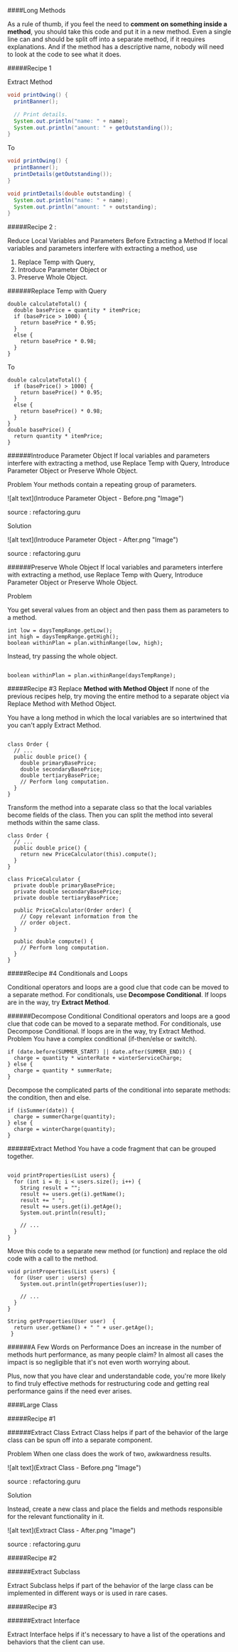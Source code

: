 ####Long Methods 

As a rule of thumb, if you feel the need to <b>comment on something inside a method</b>, you should take this code and put it in a new method. Even a single line can and should be split off into a separate method, if it requires explanations. And if the method has a descriptive name, nobody will need to look at the code to see what it does.

#####Recipe 1 

Extract Method

```java 
void printOwing() {
  printBanner();

  // Print details.
  System.out.println("name: " + name);
  System.out.println("amount: " + getOutstanding());
}
```

To 

```java 
void printOwing() {
  printBanner();
  printDetails(getOutstanding());
}

void printDetails(double outstanding) {
  System.out.println("name: " + name);
  System.out.println("amount: " + outstanding);
}
```

#####Recipe 2 :

Reduce Local Variables and Parameters Before Extracting a Method
If local variables and parameters interfere with extracting a method, use 
1. Replace Temp with Query, 
2. Introduce Parameter Object or 
3. Preserve Whole Object</b>.

######Replace Temp with Query

```
double calculateTotal() {
  double basePrice = quantity * itemPrice;
  if (basePrice > 1000) {
    return basePrice * 0.95;
  }
  else {
    return basePrice * 0.98;
  }
}
```
To 

```
double calculateTotal() {
  if (basePrice() > 1000) {
    return basePrice() * 0.95;
  }
  else {
    return basePrice() * 0.98;
  }
}
double basePrice() {
  return quantity * itemPrice;
}
```

######Introduce Parameter Object
If local variables and parameters interfere with extracting a method, use Replace Temp with Query, Introduce Parameter Object or Preserve Whole Object.

Problem
Your methods contain a repeating group of parameters.

   ![alt text](Introduce Parameter Object - Before.png "Image")
   
   source : refactoring.guru
   
Solution
   
   ![alt text](Introduce Parameter Object - After.png "Image")
   
   source : refactoring.guru
   
   
######Preserve Whole Object
If local variables and parameters interfere with extracting a method, use Replace Temp with Query, Introduce Parameter Object or Preserve Whole Object.
   
   
Problem 

You get several values from an object and then pass them as parameters to a method.

```
int low = daysTempRange.getLow();
int high = daysTempRange.getHigh();
boolean withinPlan = plan.withinRange(low, high);
```

Instead, try passing the whole object.

```

boolean withinPlan = plan.withinRange(daysTempRange);
```


#####Recipe #3
Replace <b> Method with Method Object</b>
If none of the previous recipes help, try moving the entire method to a separate object via Replace Method with Method Object.

You have a long method in which the local variables are so intertwined that you can't apply Extract Method.

```

class Order {
  // ...
  public double price() {
    double primaryBasePrice;
    double secondaryBasePrice;
    double tertiaryBasePrice;
    // Perform long computation.
  }
}

```

Transform the method into a separate class so that the local variables become fields of the class. Then you can split the method into several methods within the same class.

```
class Order {
  // ...
  public double price() {
    return new PriceCalculator(this).compute();
  }
}

class PriceCalculator {
  private double primaryBasePrice;
  private double secondaryBasePrice;
  private double tertiaryBasePrice;
  
  public PriceCalculator(Order order) {
    // Copy relevant information from the
    // order object.
  }
  
  public double compute() {
    // Perform long computation.
  }
}
```


#####Recipe #4
Conditionals and Loops

Conditional operators and loops are a good clue that code can be moved to a separate method. For conditionals, use <b>Decompose Conditional</b>. If loops are in the way, try <b>Extract Method</b>.


######Decompose Conditional
Conditional operators and loops are a good clue that code can be moved to a separate method. For conditionals, use Decompose Conditional. If loops are in the way, try Extract Method.
Problem
You have a complex conditional (if-then/else or switch).

```
if (date.before(SUMMER_START) || date.after(SUMMER_END)) {
  charge = quantity * winterRate + winterServiceCharge;
} else {
  charge = quantity * summerRate;
}
```

Decompose the complicated parts of the conditional into separate methods: the condition, then and else.

```
if (isSummer(date)) {
  charge = summerCharge(quantity);
} else {
  charge = winterCharge(quantity);
}
```

######Extract Method
You have a code fragment that can be grouped together.

```

void printProperties(List users) {
  for (int i = 0; i < users.size(); i++) {
    String result = "";
    result += users.get(i).getName();
    result += " ";
    result += users.get(i).getAge();
    System.out.println(result);

    // ...
  }
}
```

Move this code to a separate new method (or function) and replace the old code with a call to the method.

```
void printProperties(List users) {
  for (User user : users) {
    System.out.println(getProperties(user));

    // ...
  }
}

String getProperties(User user)  {
  return user.getName() + " " + user.getAge();
 }

```
######A Few Words on Performance
Does an increase in the number of methods hurt performance, as many people claim? In almost all cases the impact is so negligible that it's not even worth worrying about.

Plus, now that you have clear and understandable code, you're more likely to find truly effective methods for restructuring code and getting real performance gains if the need ever arises.

####Large Class

#####Recipe #1

######Extract Class
Extract Class helps if part of the behavior of the large class can be spun off into a separate component.

Problem
When one class does the work of two, awkwardness results.


   ![alt text](Extract Class - Before.png "Image")
   
   source : refactoring.guru
   
Solution

Instead, create a new class and place the fields and methods responsible for the relevant functionality in it.
   
   ![alt text](Extract Class - After.png "Image")
   
   source : refactoring.guru
   
#####Recipe #2

######Extract Subclass

Extract Subclass helps if part of the behavior of the large class can be implemented in different ways or is used in rare cases.

#####Recipe #3

######Extract Interface

Extract Interface helps if it's necessary to have a list of the operations and behaviors that the client can use.
